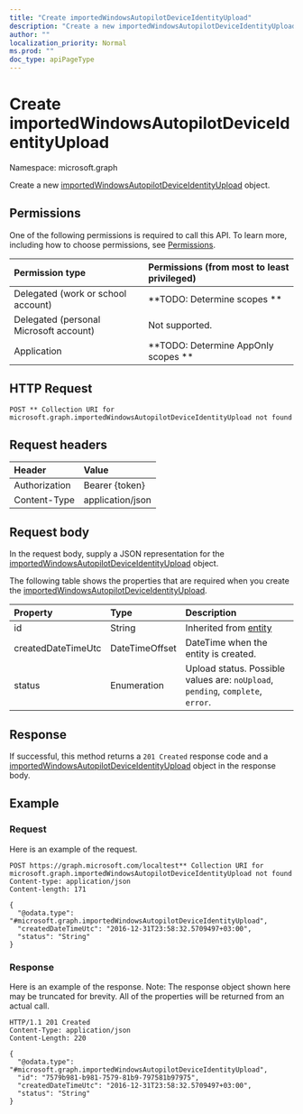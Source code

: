 ```yaml
---
title: "Create importedWindowsAutopilotDeviceIdentityUpload"
description: "Create a new importedWindowsAutopilotDeviceIdentityUpload object."
author: ""
localization_priority: Normal
ms.prod: ""
doc_type: apiPageType
---
```


# Create importedWindowsAutopilotDeviceIdentityUpload

Namespace: microsoft.graph

Create a new [importedWindowsAutopilotDeviceIdentityUpload](../resources/importedwindowsautopilotdeviceidentityupload.md) object.

## Permissions
One of the following permissions is required to call this API. To learn more, including how to choose permissions, see [Permissions](/concepts/permissions-reference.md).

|Permission type|Permissions (from most to least privileged)|
|:---|:---|
|Delegated (work or school account)|**TODO: Determine scopes **|
|Delegated (personal Microsoft account)|Not supported.|
|Application|**TODO: Determine AppOnly scopes **|

## HTTP Request
<!-- {
  "blockType": "ignored"
}
-->
``` http
POST ** Collection URI for microsoft.graph.importedWindowsAutopilotDeviceIdentityUpload not found
```

## Request headers
|Header|Value|
|:---|:---|
|Authorization|Bearer {token}|
|Content-Type|application/json|

## Request body
In the request body, supply a JSON representation for the [importedWindowsAutopilotDeviceIdentityUpload](../resources/importedwindowsautopilotdeviceidentityupload.md) object.

The following table shows the properties that are required when you create the [importedWindowsAutopilotDeviceIdentityUpload](../resources/importedwindowsautopilotdeviceidentityupload.md).

|Property|Type|Description|
|:---|:---|:---|
|id|String| Inherited from [entity](../resources/entity.md)|
|createdDateTimeUtc|DateTimeOffset|DateTime when the entity is created.|
|status|Enumeration|Upload status. Possible values are: `noUpload`, `pending`, `complete`, `error`.|



## Response
If successful, this method returns a `201 Created` response code and a [importedWindowsAutopilotDeviceIdentityUpload](../resources/importedwindowsautopilotdeviceidentityupload.md) object in the response body.

## Example

### Request
Here is an example of the request.
<!-- {
  "blockType": "request",
  "name": "create_importedwindowsautopilotdeviceidentityupload_from_"
}
-->
``` http
POST https://graph.microsoft.com/localtest** Collection URI for microsoft.graph.importedWindowsAutopilotDeviceIdentityUpload not found
Content-type: application/json
Content-length: 171

{
  "@odata.type": "#microsoft.graph.importedWindowsAutopilotDeviceIdentityUpload",
  "createdDateTimeUtc": "2016-12-31T23:58:32.5709497+03:00",
  "status": "String"
}
```

### Response
Here is an example of the response. Note: The response object shown here may be truncated for brevity. All of the properties will be returned from an actual call.
<!-- {
  "blockType": "response",
  "truncated": true,
  "@odata.type": "microsoft.graph.importedwindowsautopilotdeviceidentityupload"
}
-->
``` http
HTTP/1.1 201 Created
Content-Type: application/json
Content-Length: 220

{
  "@odata.type": "#microsoft.graph.importedWindowsAutopilotDeviceIdentityUpload",
  "id": "7579b981-b981-7579-81b9-797581b97975",
  "createdDateTimeUtc": "2016-12-31T23:58:32.5709497+03:00",
  "status": "String"
}
```

